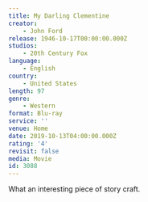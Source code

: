 ```yaml
---
title: My Darling Clementine
creator:
    - John Ford
release: 1946-10-17T00:00:00.000Z
studios:
    - 20th Century Fox
language:
    - English
country:
    - United States
length: 97
genre:
    - Western
format: Blu-ray
service: ''
venue: Home
date: 2019-10-13T04:00:00.000Z
rating: '4'
revisit: false
media: Movie
id: 3088
---
```


What an interesting piece of story craft.
